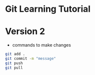 # Git Learning Tutorial
# Version 2
- commands to make changes
```bash
git add .
git commit -m "message"
git push
git pull
```
